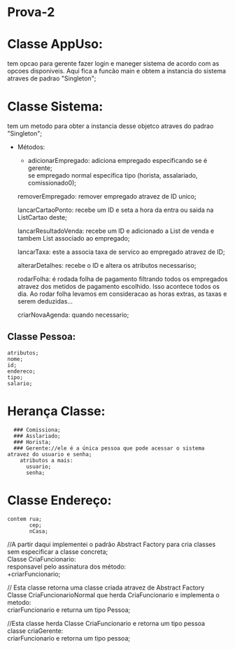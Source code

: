 # Prova-2

# Classe AppUso:
  tem opcao para gerente fazer login e maneger sistema de acordo com as opcoes disponiveis.
  Aqui fica a funcão main e obtem a instancia do sistema atraves de padrao "Singleton";
  
  
# Classe Sistema:
tem um metodo para obter a instancia desse objetco atraves do padrao "Singleton";  
  - Métodos:  
    - adicionarEmpregado: adiciona empregado especificando se é gerente;  
                        se empregado normal especifica tipo (horista, assalariado, comissionado0);  
                        
    removerEmpregado: remover empregado atravez de ID unico;
    
    lancarCartaoPonto: recebe um ID e seta a hora da entra ou saida na ListCartao deste;
    
    lancarResultadoVenda: recebe um ID e adicionado a List de venda e tambem List associado ao empregado;
    
    lancarTaxa: este a associa taxa de servico ao empregado atravez de ID;
    
    alterarDetalhes: recebe o ID e altera os atributos necessariso;
    
    rodarFolha: é rodada folha de pagamento filtrando todos os empregados atravez dos metidos de pagamento escolhido. Isso         acontece todos os dia. Ao rodar folha levamos em consideracao as horas extras, as taxas e serem deduzidas...
    
    
    criarNovaAgenda: quando necessario;
   
   
## Classe Pessoa:  
    atributos;  
    nome;  
    id;  
    endereco;  
    tipo;  
    salario;  
    
# Herança Classe:  
      ### Comissiona;  
      ### Asslariado;  
      ### Horista;  
      ### Gerente://ele é a única pessoa que pode acessar o sistema atravez do usuario e senha;  
        atributos a mais:  
          usuario;  
          senha;  
                    
# Classe Endereço:  
    contem rua;  
           cep;  
           nCasa;  
           
//A partir daqui implementei o padrão Abstract Factory para cria classes sem especificar a classe concreta;            
Classe CriaFuncionario:  
    responsavel pelo assinatura dos método:  
      +criarFuncionario;  
     
   // Esta classe retorna uma classe criada atravez de Abstract Factory  
    Classe CriaFuncionarioNormal que herda CriaFuncionario e implementa o metodo:  
      criarFuncionario e returna um tipo Pessoa;  
    
   //Esta classe herda Classe CriaFuncionario e retorna um tipo pessoa  
   classe criaGerente:  
      criarFuncionario e retorna um tipo pessoa;  
      
